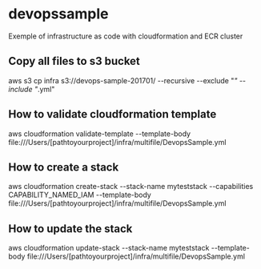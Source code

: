 # devopssample
Exemple of infrastructure as code with cloudformation and ECR cluster



## Copy all files to s3 bucket
aws s3 cp infra s3://devops-sample-201701/ --recursive --exclude "*" --include "*.yml"

## How to validate cloudformation template
aws cloudformation validate-template --template-body file:///Users/[pathtoyourproject]/infra/multifile/DevopsSample.yml
## How to create a stack
aws cloudformation create-stack --stack-name myteststack --capabilities CAPABILITY_NAMED_IAM --template-body file:///Users/[pathtoyourproject]/infra/multifile/DevopsSample.yml
## How to update the stack
aws cloudformation update-stack --stack-name myteststack --template-body file:///Users/[pathtoyourproject]/infra/multifile/DevopsSample.yml
